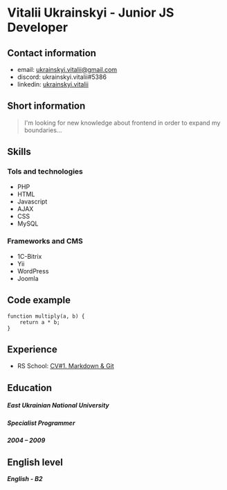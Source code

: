 # Vitalii Ukrainskyi - Junior JS Developer

## Contact information
* email: ukrainskyi.vitalii@gmail.com
* discord: ukrainskyi.vitalii#5386
* linkedin: [ukrainskyi.vitalii](https://linkedin.com/in/vitalii-ukrainskyi-5a9a09134)

## Short information
> I'm looking for new knowledge about frontend in order to expand my boundaries...

## Skills 
### Tols and technologies
* PHP
* HTML
* Javascript
* AJAX
* CSS
* MySQL

### Frameworks and CMS
* 1C-Bitrix
* Yii
* WordPress
* Joomla

## Code example
```
function multiply(a, b) {
    return a * b;
}
```
## Experience
* RS School: [CV#1. Markdown & Git](https://github.com/ukrainskyi-vitalii/cv-test/tree/gh-pages)

## Education
##### East Ukrainian National University
##### Specialist Programmer
##### 2004 – 2009

## English level
___English - B2___
